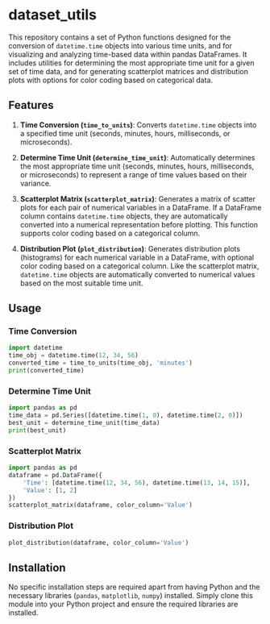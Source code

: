 # dataset_utils

This repository contains a set of Python functions designed for the conversion of `datetime.time` objects into various time units, and for visualizing and analyzing time-based data within pandas DataFrames. It includes utilities for determining the most appropriate time unit for a given set of time data, and for generating scatterplot matrices and distribution plots with options for color coding based on categorical data.

## Features

1. **Time Conversion (`time_to_units`)**: Converts `datetime.time` objects into a specified time unit (seconds, minutes, hours, milliseconds, or microseconds).

2. **Determine Time Unit (`determine_time_unit`)**: Automatically determines the most appropriate time unit (seconds, minutes, hours, milliseconds, or microseconds) to represent a range of time values based on their variance.

3. **Scatterplot Matrix (`scatterplot_matrix`)**: Generates a matrix of scatter plots for each pair of numerical variables in a DataFrame. If a DataFrame column contains `datetime.time` objects, they are automatically converted into a numerical representation before plotting. This function supports color coding based on a categorical column.

4. **Distribution Plot (`plot_distribution`)**: Generates distribution plots (histograms) for each numerical variable in a DataFrame, with optional color coding based on a categorical column. Like the scatterplot matrix, `datetime.time` objects are automatically converted to numerical values based on the most suitable time unit.

## Usage

### Time Conversion

```python
import datetime
time_obj = datetime.time(12, 34, 56)
converted_time = time_to_units(time_obj, 'minutes')
print(converted_time)
```

### Determine Time Unit

```python
import pandas as pd
time_data = pd.Series([datetime.time(1, 0), datetime.time(2, 0)])
best_unit = determine_time_unit(time_data)
print(best_unit)
```

### Scatterplot Matrix

```python
import pandas as pd
dataframe = pd.DataFrame({
    'Time': [datetime.time(12, 34, 56), datetime.time(13, 14, 15)],
    'Value': [1, 2]
})
scatterplot_matrix(dataframe, color_column='Value')
```

### Distribution Plot

```python
plot_distribution(dataframe, color_column='Value')
```

## Installation

No specific installation steps are required apart from having Python and the necessary libraries (`pandas`, `matplotlib`, `numpy`) installed. Simply clone this module into your Python project and ensure the required libraries are installed.
